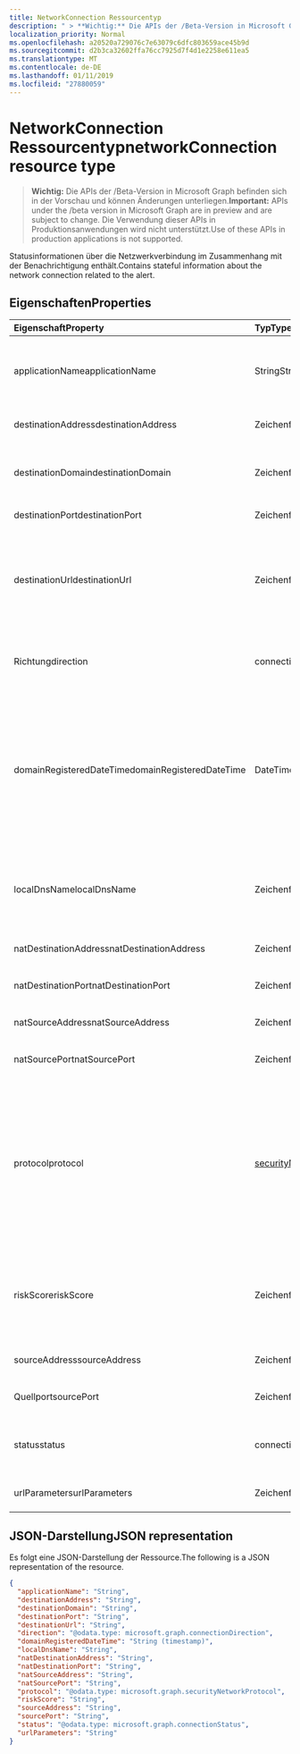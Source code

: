 ```yaml
---
title: NetworkConnection Ressourcentyp
description: " > **Wichtig:** Die APIs der /Beta-Version in Microsoft Graph befinden sich in der Vorschau und können Änderungen unterliegen. Die Verwendung dieser APIs in Produktionsanwendungen wird nicht unterstützt."
localization_priority: Normal
ms.openlocfilehash: a20520a729076c7e63079c6dfc803659ace45b9d
ms.sourcegitcommit: d2b3ca32602ffa76cc7925d7f4d1e2258e611ea5
ms.translationtype: MT
ms.contentlocale: de-DE
ms.lasthandoff: 01/11/2019
ms.locfileid: "27880059"
---
```

# <a name="networkconnection-resource-type"></a><span data-ttu-id="ba9ca-104">NetworkConnection Ressourcentyp</span><span class="sxs-lookup"><span data-stu-id="ba9ca-104">networkConnection resource type</span></span>

 > <span data-ttu-id="ba9ca-105">**Wichtig:** Die APIs der /Beta-Version in Microsoft Graph befinden sich in der Vorschau und können Änderungen unterliegen.</span><span class="sxs-lookup"><span data-stu-id="ba9ca-105">**Important:** APIs under the /beta version in Microsoft Graph are in preview and are subject to change.</span></span> <span data-ttu-id="ba9ca-106">Die Verwendung dieser APIs in Produktionsanwendungen wird nicht unterstützt.</span><span class="sxs-lookup"><span data-stu-id="ba9ca-106">Use of these APIs in production applications is not supported.</span></span>

<span data-ttu-id="ba9ca-107">Statusinformationen über die Netzwerkverbindung im Zusammenhang mit der Benachrichtigung enthält.</span><span class="sxs-lookup"><span data-stu-id="ba9ca-107">Contains stateful information about the network connection related to the alert.</span></span>

## <a name="properties"></a><span data-ttu-id="ba9ca-108">Eigenschaften</span><span class="sxs-lookup"><span data-stu-id="ba9ca-108">Properties</span></span>

| <span data-ttu-id="ba9ca-109">Eigenschaft</span><span class="sxs-lookup"><span data-stu-id="ba9ca-109">Property</span></span>   | <span data-ttu-id="ba9ca-110">Typ</span><span class="sxs-lookup"><span data-stu-id="ba9ca-110">Type</span></span>|<span data-ttu-id="ba9ca-111">Beschreibung</span><span class="sxs-lookup"><span data-stu-id="ba9ca-111">Description</span></span>|
|:---------------|:--------|:----------|
|<span data-ttu-id="ba9ca-112">applicationName</span><span class="sxs-lookup"><span data-stu-id="ba9ca-112">applicationName</span></span>|<span data-ttu-id="ba9ca-113">String</span><span class="sxs-lookup"><span data-stu-id="ba9ca-113">String</span></span>|<span data-ttu-id="ba9ca-114">Name der Anwendung verwalten die Netzwerkschnittstelle (beispielsweise Facebook, SMTP, usw.).</span><span class="sxs-lookup"><span data-stu-id="ba9ca-114">Name of the application managing the network connection (for example, Facebook, SMTP, etc.).</span></span>|
|<span data-ttu-id="ba9ca-115">destinationAddress</span><span class="sxs-lookup"><span data-stu-id="ba9ca-115">destinationAddress</span></span>|<span data-ttu-id="ba9ca-116">Zeichenfolge</span><span class="sxs-lookup"><span data-stu-id="ba9ca-116">String</span></span>|<span data-ttu-id="ba9ca-117">Ziel-IP-Adresse (der Verbindung).</span><span class="sxs-lookup"><span data-stu-id="ba9ca-117">Destination IP address (of the network connection).</span></span>|
|<span data-ttu-id="ba9ca-118">destinationDomain</span><span class="sxs-lookup"><span data-stu-id="ba9ca-118">destinationDomain</span></span>|<span data-ttu-id="ba9ca-119">Zeichenfolge</span><span class="sxs-lookup"><span data-stu-id="ba9ca-119">String</span></span>|<span data-ttu-id="ba9ca-120">Ziel der Domänenteil der Ziel-URL.</span><span class="sxs-lookup"><span data-stu-id="ba9ca-120">Destination domain portion of the destination URL.</span></span> <span data-ttu-id="ba9ca-121">(zum Beispiel "www.contoso.com").</span><span class="sxs-lookup"><span data-stu-id="ba9ca-121">(for example 'www.contoso.com').</span></span>|
|<span data-ttu-id="ba9ca-122">destinationPort</span><span class="sxs-lookup"><span data-stu-id="ba9ca-122">destinationPort</span></span>|<span data-ttu-id="ba9ca-123">Zeichenfolge</span><span class="sxs-lookup"><span data-stu-id="ba9ca-123">String</span></span>|<span data-ttu-id="ba9ca-124">Zielport (der Verbindung).</span><span class="sxs-lookup"><span data-stu-id="ba9ca-124">Destination port (of the network connection).</span></span>|
|<span data-ttu-id="ba9ca-125">destinationUrl</span><span class="sxs-lookup"><span data-stu-id="ba9ca-125">destinationUrl</span></span>|<span data-ttu-id="ba9ca-126">Zeichenfolge</span><span class="sxs-lookup"><span data-stu-id="ba9ca-126">String</span></span>|<span data-ttu-id="ba9ca-127">Netzwerk-URL-URI-Verbindungszeichenfolge - Parameter ausschließen.</span><span class="sxs-lookup"><span data-stu-id="ba9ca-127">Network connection URL/URI string - excluding parameters.</span></span> <span data-ttu-id="ba9ca-128">(zum Beispiel "www.contoso.com/products/default.html")</span><span class="sxs-lookup"><span data-stu-id="ba9ca-128">(for example 'www.contoso.com/products/default.html')</span></span>|
|<span data-ttu-id="ba9ca-129">Richtung</span><span class="sxs-lookup"><span data-stu-id="ba9ca-129">direction</span></span>|<span data-ttu-id="ba9ca-130">connectionDirection</span><span class="sxs-lookup"><span data-stu-id="ba9ca-130">connectionDirection</span></span>|<span data-ttu-id="ba9ca-131">Richtung der Netzwerk-Verbindung.</span><span class="sxs-lookup"><span data-stu-id="ba9ca-131">Network connection direction.</span></span> <span data-ttu-id="ba9ca-132">Mögliche Werte sind: `unknown`, `inbound` und `outbound`.</span><span class="sxs-lookup"><span data-stu-id="ba9ca-132">Possible values are: `unknown`, `inbound`, `outbound`.</span></span>|
|<span data-ttu-id="ba9ca-133">domainRegisteredDateTime</span><span class="sxs-lookup"><span data-stu-id="ba9ca-133">domainRegisteredDateTime</span></span>|<span data-ttu-id="ba9ca-134">DateTimeOffset</span><span class="sxs-lookup"><span data-stu-id="ba9ca-134">DateTimeOffset</span></span>|<span data-ttu-id="ba9ca-135">Datum, wenn die Zieldomäne registriert wurde.</span><span class="sxs-lookup"><span data-stu-id="ba9ca-135">Date when the destination domain was registered.</span></span> <span data-ttu-id="ba9ca-136">Der Timestamp-Typ stellt die Datums- und Uhrzeitinformationen mithilfe des ISO 8601-Formats dar und wird immer in UTC-Zeit angegeben.</span><span class="sxs-lookup"><span data-stu-id="ba9ca-136">The Timestamp type represents date and time information using ISO 8601 format and is always in UTC time.</span></span> <span data-ttu-id="ba9ca-137">Mitternacht UTC-Zeit am 1. Januar 2014 würde z. B. wie folgt aussehen: `'2014-01-01T00:00:00Z'`</span><span class="sxs-lookup"><span data-stu-id="ba9ca-137">For example, midnight UTC on Jan 1, 2014 would look like this: `'2014-01-01T00:00:00Z'`</span></span>|
|<span data-ttu-id="ba9ca-138">localDnsName</span><span class="sxs-lookup"><span data-stu-id="ba9ca-138">localDnsName</span></span>|<span data-ttu-id="ba9ca-139">Zeichenfolge</span><span class="sxs-lookup"><span data-stu-id="ba9ca-139">String</span></span>|<span data-ttu-id="ba9ca-140">Der lokalen DNS-name Lösung, wie er in der Host lokalen DNS-Cache angezeigt wird (beispielsweise Fall, dass die Datei "Hosts" manipuliert wurde).</span><span class="sxs-lookup"><span data-stu-id="ba9ca-140">The local DNS name resolution as it appears in the host's local DNS cache (for example, in case the 'hosts' file was tampered with).</span></span>|
|<span data-ttu-id="ba9ca-141">natDestinationAddress</span><span class="sxs-lookup"><span data-stu-id="ba9ca-141">natDestinationAddress</span></span>|<span data-ttu-id="ba9ca-142">Zeichenfolge</span><span class="sxs-lookup"><span data-stu-id="ba9ca-142">String</span></span>|<span data-ttu-id="ba9ca-143">Network Address Translation Ziel-IP-Adresse.</span><span class="sxs-lookup"><span data-stu-id="ba9ca-143">Network Address Translation destination IP address.</span></span>|
|<span data-ttu-id="ba9ca-144">natDestinationPort</span><span class="sxs-lookup"><span data-stu-id="ba9ca-144">natDestinationPort</span></span>|<span data-ttu-id="ba9ca-145">Zeichenfolge</span><span class="sxs-lookup"><span data-stu-id="ba9ca-145">String</span></span>|<span data-ttu-id="ba9ca-146">Network Address Translation Zielport.</span><span class="sxs-lookup"><span data-stu-id="ba9ca-146">Network Address Translation destination port.</span></span>|
|<span data-ttu-id="ba9ca-147">natSourceAddress</span><span class="sxs-lookup"><span data-stu-id="ba9ca-147">natSourceAddress</span></span>|<span data-ttu-id="ba9ca-148">Zeichenfolge</span><span class="sxs-lookup"><span data-stu-id="ba9ca-148">String</span></span>|<span data-ttu-id="ba9ca-149">Network Address Translation Quell-IP-Adresse.</span><span class="sxs-lookup"><span data-stu-id="ba9ca-149">Network Address Translation source IP address.</span></span>|
|<span data-ttu-id="ba9ca-150">natSourcePort</span><span class="sxs-lookup"><span data-stu-id="ba9ca-150">natSourcePort</span></span>|<span data-ttu-id="ba9ca-151">Zeichenfolge</span><span class="sxs-lookup"><span data-stu-id="ba9ca-151">String</span></span>|<span data-ttu-id="ba9ca-152">Network Address Translation Quellport.</span><span class="sxs-lookup"><span data-stu-id="ba9ca-152">Network Address Translation source port.</span></span>|
|<span data-ttu-id="ba9ca-153">protocol</span><span class="sxs-lookup"><span data-stu-id="ba9ca-153">protocol</span></span>|[<span data-ttu-id="ba9ca-154">securityNetworkProtocol</span><span class="sxs-lookup"><span data-stu-id="ba9ca-154">securityNetworkProtocol</span></span>](securitynetworkprotocolenumtype.md)|<span data-ttu-id="ba9ca-155">Netzwerkprotokoll.</span><span class="sxs-lookup"><span data-stu-id="ba9ca-155">Network protocol.</span></span> <span data-ttu-id="ba9ca-156">Mögliche Werte sind: `unknown`, `ip`, `icmp`, `igmp`, `ggp`, `ipv4`, `tcp`, `pup`, `udp`, `idp`, `ipv6`, `ipv6RoutingHeader`, `ipv6FragmentHeader`, `ipSecEncapsulatingSecurityPayload`, `ipSecAuthenticationHeader`, `icmpV6`, `ipv6NoNextHeader`, `ipv6DestinationOptions`, `nd` , `raw`, `ipx`, `spx`, `spxII`.</span><span class="sxs-lookup"><span data-stu-id="ba9ca-156">Possible values are: `unknown`, `ip`, `icmp`, `igmp`, `ggp`, `ipv4`, `tcp`, `pup`, `udp`, `idp`, `ipv6`, `ipv6RoutingHeader`, `ipv6FragmentHeader`, `ipSecEncapsulatingSecurityPayload`, `ipSecAuthenticationHeader`, `icmpV6`, `ipv6NoNextHeader`, `ipv6DestinationOptions`, `nd`, `raw`, `ipx`, `spx`, `spxII`.</span></span>|
|<span data-ttu-id="ba9ca-157">riskScore</span><span class="sxs-lookup"><span data-stu-id="ba9ca-157">riskScore</span></span>|<span data-ttu-id="ba9ca-158">Zeichenfolge</span><span class="sxs-lookup"><span data-stu-id="ba9ca-158">String</span></span>|<span data-ttu-id="ba9ca-159">Anbieter generiert/berechnet riskieren Bewertung der Verbindung.</span><span class="sxs-lookup"><span data-stu-id="ba9ca-159">Provider generated/calculated risk score of the network connection.</span></span> <span data-ttu-id="ba9ca-160">Empfohlene Wertebereich von 0 bis 1, die den Prozentsatz entspricht.</span><span class="sxs-lookup"><span data-stu-id="ba9ca-160">Recommended value range of 0-1, which equates to a percentage.</span></span>|
|<span data-ttu-id="ba9ca-161">sourceAddress</span><span class="sxs-lookup"><span data-stu-id="ba9ca-161">sourceAddress</span></span>|<span data-ttu-id="ba9ca-162">Zeichenfolge</span><span class="sxs-lookup"><span data-stu-id="ba9ca-162">String</span></span>|<span data-ttu-id="ba9ca-163">Quelle (d. h. Ursprung) IP-Adresse (der Verbindung).</span><span class="sxs-lookup"><span data-stu-id="ba9ca-163">Source (i.e. origin) IP address (of the network connection).</span></span>|
|<span data-ttu-id="ba9ca-164">Quellport</span><span class="sxs-lookup"><span data-stu-id="ba9ca-164">sourcePort</span></span>|<span data-ttu-id="ba9ca-165">Zeichenfolge</span><span class="sxs-lookup"><span data-stu-id="ba9ca-165">String</span></span>|<span data-ttu-id="ba9ca-166">Quelle (d. h. Ursprung) IP-Port (der Verbindung).</span><span class="sxs-lookup"><span data-stu-id="ba9ca-166">Source (i.e. origin) IP port (of the network connection).</span></span>|
|<span data-ttu-id="ba9ca-167">status</span><span class="sxs-lookup"><span data-stu-id="ba9ca-167">status</span></span>|<span data-ttu-id="ba9ca-168">connectionStatus</span><span class="sxs-lookup"><span data-stu-id="ba9ca-168">connectionStatus</span></span>|<span data-ttu-id="ba9ca-169">Netzwerk-Verbindungsstatus.</span><span class="sxs-lookup"><span data-stu-id="ba9ca-169">Network connection status.</span></span> <span data-ttu-id="ba9ca-170">Mögliche Werte sind: `unknown`, `attempted`, `succeeded`, `blocked` und `failed`.</span><span class="sxs-lookup"><span data-stu-id="ba9ca-170">Possible values are: `unknown`, `attempted`, `succeeded`, `blocked`, `failed`.</span></span>|
|<span data-ttu-id="ba9ca-171">urlParameters</span><span class="sxs-lookup"><span data-stu-id="ba9ca-171">urlParameters</span></span>|<span data-ttu-id="ba9ca-172">Zeichenfolge</span><span class="sxs-lookup"><span data-stu-id="ba9ca-172">String</span></span>|<span data-ttu-id="ba9ca-173">Parameter (Suffix) der Ziel-URL.</span><span class="sxs-lookup"><span data-stu-id="ba9ca-173">Parameters (suffix) of the destination URL.</span></span>|

## <a name="json-representation"></a><span data-ttu-id="ba9ca-174">JSON-Darstellung</span><span class="sxs-lookup"><span data-stu-id="ba9ca-174">JSON representation</span></span>

<span data-ttu-id="ba9ca-175">Es folgt eine JSON-Darstellung der Ressource.</span><span class="sxs-lookup"><span data-stu-id="ba9ca-175">The following is a JSON representation of the resource.</span></span>

<!-- {
  "blockType": "resource",
  "optionalProperties": [

  ],
  "@odata.type": "microsoft.graph.networkConnection"
}-->

```json
{
  "applicationName": "String",
  "destinationAddress": "String",
  "destinationDomain": "String",
  "destinationPort": "String",
  "destinationUrl": "String",
  "direction": "@odata.type: microsoft.graph.connectionDirection",
  "domainRegisteredDateTime": "String (timestamp)",
  "localDnsName": "String",
  "natDestinationAddress": "String",
  "natDestinationPort": "String",
  "natSourceAddress": "String",
  "natSourcePort": "String",
  "protocol": "@odata.type: microsoft.graph.securityNetworkProtocol",
  "riskScore": "String",
  "sourceAddress": "String",
  "sourcePort": "String",
  "status": "@odata.type: microsoft.graph.connectionStatus",
  "urlParameters": "String"
}

```

<!-- uuid: 8fcb5dbc-d5aa-4681-8e31-b001d5168d79
2015-10-25 14:57:30 UTC -->
<!-- {
  "type": "#page.annotation",
  "description": "networkConnection resource",
  "keywords": "",
  "section": "documentation",
  "tocPath": ""
}-->
